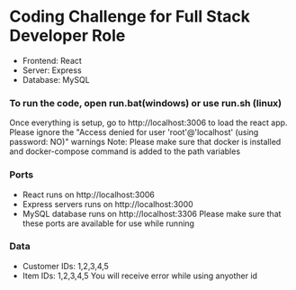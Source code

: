 # Coding Challenge for Full Stack Developer Role
* Frontend: React
* Server: Express
* Database: MySQL

### To run the code, open run.bat(windows) or use run.sh (linux)
Once everything is setup, go to http://localhost:3006 to load the react app.
Please ignore the "Access denied for user 'root'@'localhost' (using password: NO)" warnings
Note: Please make sure that docker is installed and docker-compose command is added to the path variables

### Ports
* React runs on http://localhost:3006
* Express servers runs on http://localhost:3000
* MySQL database runs on http://localhost:3306
Please make sure that these ports are available for use while running

### Data
* Customer IDs: 1,2,3,4,5
* Item IDs: 1,2,3,4,5
You will receive error while using anyother id

